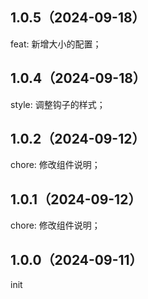 ## 1.0.5（2024-09-18）
feat: 新增大小的配置； 
## 1.0.4（2024-09-18）
style: 调整钩子的样式； 
## 1.0.2（2024-09-12）
chore: 修改组件说明；
## 1.0.1（2024-09-12）
chore: 修改组件说明；
## 1.0.0（2024-09-11）
init
